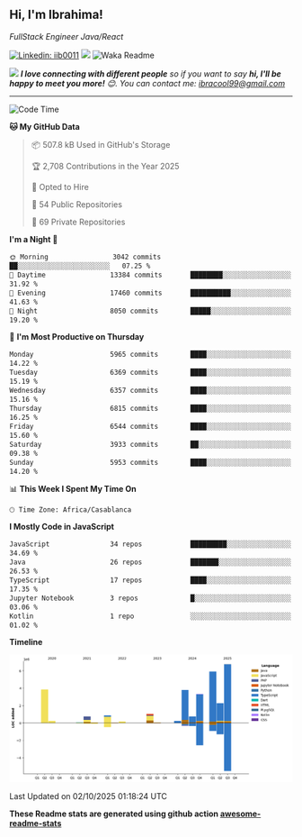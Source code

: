 <h2>Hi, I'm Ibrahima! </h2>
<p><em>FullStack Engineer Java/React
</em></p>


[![Linkedin: iib0011](https://img.shields.io/badge/-iib0011-blue?style=flat-square&logo=Linkedin&logoColor=white&link=https://www.linkedin.com/in/iib0011/)](https://www.linkedin.com/in/iib0011/)
![](https://visitor-badge.glitch.me/badge?page_id=iib0011)
![Waka Readme](https://github.com/iib0011/iib0011/workflows/Waka%20Readme/badge.svg)


<img src="https://media.giphy.com/media/LnQjpWaON8nhr21vNW/giphy.gif" width="60"> <em><b>I love connecting with different people</b> so if you want to say <b>hi, I'll be happy to meet you more!</b> 😊. You can contact me: ibracool99@gmail.com</em>

---
<!--START_SECTION:waka-->
![Code Time](http://img.shields.io/badge/Code%20Time-5%2C509%20hrs%2027%20mins-blue)

**🐱 My GitHub Data** 

> 📦 507.8 kB Used in GitHub's Storage 
 > 
> 🏆 2,708 Contributions in the Year 2025
 > 
> 💼 Opted to Hire
 > 
> 📜 54 Public Repositories 
 > 
> 🔑 69 Private Repositories 
 > 
**I'm a Night 🦉** 

```text
🌞 Morning                3042 commits        ██░░░░░░░░░░░░░░░░░░░░░░░   07.25 % 
🌆 Daytime                13384 commits       ████████░░░░░░░░░░░░░░░░░   31.92 % 
🌃 Evening                17460 commits       ██████████░░░░░░░░░░░░░░░   41.63 % 
🌙 Night                  8050 commits        █████░░░░░░░░░░░░░░░░░░░░   19.20 % 
```
📅 **I'm Most Productive on Thursday** 

```text
Monday                   5965 commits        ████░░░░░░░░░░░░░░░░░░░░░   14.22 % 
Tuesday                  6369 commits        ████░░░░░░░░░░░░░░░░░░░░░   15.19 % 
Wednesday                6357 commits        ████░░░░░░░░░░░░░░░░░░░░░   15.16 % 
Thursday                 6815 commits        ████░░░░░░░░░░░░░░░░░░░░░   16.25 % 
Friday                   6544 commits        ████░░░░░░░░░░░░░░░░░░░░░   15.60 % 
Saturday                 3933 commits        ██░░░░░░░░░░░░░░░░░░░░░░░   09.38 % 
Sunday                   5953 commits        ████░░░░░░░░░░░░░░░░░░░░░   14.20 % 
```


📊 **This Week I Spent My Time On** 

```text
🕑︎ Time Zone: Africa/Casablanca
```

**I Mostly Code in JavaScript** 

```text
JavaScript               34 repos            █████████░░░░░░░░░░░░░░░░   34.69 % 
Java                     26 repos            ███████░░░░░░░░░░░░░░░░░░   26.53 % 
TypeScript               17 repos            ████░░░░░░░░░░░░░░░░░░░░░   17.35 % 
Jupyter Notebook         3 repos             █░░░░░░░░░░░░░░░░░░░░░░░░   03.06 % 
Kotlin                   1 repo              ░░░░░░░░░░░░░░░░░░░░░░░░░   01.02 % 
```



**Timeline**

![Lines of Code chart](https://raw.githubusercontent.com/iib0011/iib0011/master/assets/bar_graph.png)


 Last Updated on 02/10/2025 01:18:24 UTC
<!--END_SECTION:waka-->

**These Readme stats are generated using github action [awesome-readme-stats](https://github.com/iib0011/waka-readme-stats)**

